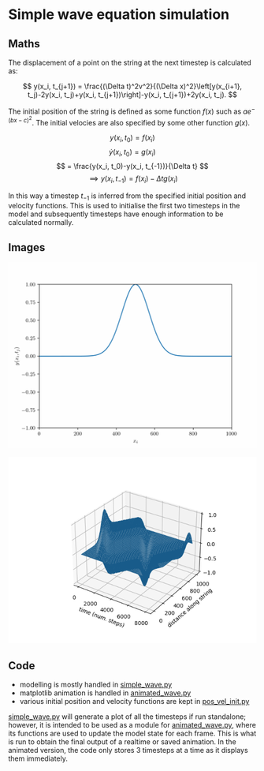 # Simple wave equation simulation

## Maths


The displacement of a point on the string at the next timestep is calculated as:

$$
y(x_i, t_{j+1}) = \frac{(\Delta t)^2v^2}{(\Delta x)^2}\left[y(x_{i+1}, t_j)-2y(x_i, t_j)+y(x_i, t_{j+1})\right]-y(x_i, t_{j+1})+2y(x_i, t_j).
$$

The initial position of the string is defined as some function $f(x)$ such as $ae^{-(bx-c)^2}$. The initial velocies are also specified by some other function $g(x)$.

$$ y(x_i, t_0)=f(x_i) $$
$$ \dot{y}(x_i, t_0)=g(x_i) $$
$$ = \frac{y(x_i, t_0)-y(x_i, t_{-1})}{\Delta t} $$
$$ \implies y(x_i, t_{-1}) = f(x_i)-\Delta t g(x_i) $$

In this way a timestep $t_{-1}$ is inferred from the specified initial position and velocity functions. This is used to initialise the first two timesteps in the model and subsequently timesteps have enough information to be calculated normally.

## Images

![Looping animation of single wave](/images/wave_anim_loop.gif)

![Graph version of above example](/images/graph_wave.png)

## Code

- modelling is mostly handled in [simple_wave.py](/src/simple_wave.py)
- matplotlib animation is handled in [animated_wave.py](/src/animated_wave.py)
- various initial position and velocity functions are kept in [pos_vel_init.py](/src/pos_vel_init.py)

[simple_wave.py](/src/simple_wave.py) will generate a plot of all the timesteps if run standalone; however, it is intended to be used as a module for [animated_wave.py](/src/animated_wave.py), where its functions are used to update the model state for each frame. This is what is run to obtain the final output of a realtime or saved animation. In the animated version, the code only stores 3 timesteps at a time as it displays them immediately.